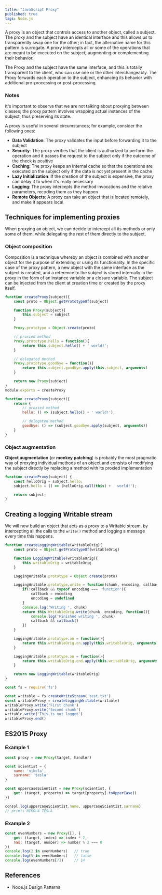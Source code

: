 ```yaml
---
title: "JavaScript Proxy"
published: true
tags: Node.js
---
```


A proxy is an object that controls access to another object, called a subject.
The proxy and the subject have an identical interface and this allows us to
transparently swap one for the other; in fact, the alternative name for this
pattern is surrogate. A proxy intercepts all or some of the operations that are
meant to be executed on the subject, augmenting or complementing their behavior.

The Proxy and the subject have the same interface, and this is totally
transparent to the client, who can use one or the other interchangeably. The
Proxy forwards each operation to the subject, enhancing its behavior with
additional pre-processing or post-processing.

### Notes

It's important to observe that we are not talking about proxying between
classes; the proxy pattern involves wrapping actual instances of the subject,
thus preserving its state.

A proxy is useful in several circumstances; for example, consider the following
ones:

- **Data Validation**: The proxy validates the input before forwarding it to the
  subject
- **Security**: The proxy verifies that the client is authorized to perform the
  operation and it passes the request to the subject only if the outcome of the
  check is positive
- **Caching**: The proxy keeps an internal cache so that the operations are
  executed on the subject only if the data is not yet present in the cache
- **Lazy Initialization**: If the creation of the subject is expensive, the
  proxy can delay it to when it's really necessary
- **Logging**: The proxy intercepts the method invocations and the relative
  parameters, recoding them as they happen
- **Remote Objects**: A proxy can take an object that is located remotely, and
  make it appears local.

## Techniques for implementing proxies

When proxying an object, we can decide to intercept all its methods or only some
of them, while delegating the rest of them directly to the subject.

### Object composition

Composition is a technique whereby an object is combined with another object for
the purpose of extending or using its functionality. In the specific case of the
proxy pattern, a new object with the same interface as the subject is created,
and a reference to the subject is stored internally in the proxy in the form of
an instance variable or a closure variable. The subject can be injected from the
client at creation time or created by the proxy itself.

```javascript
function createProxy(subject){
    const proto = Object.getPrototypeOf(subject)

    function Proxy(subject){
        this.subject = subject
    }

    Proxy.prototype = Object.create(proto)

    // proxied method
    Proxy.prototype.hello = function(){
        return this.subject.hello() + ' world!';
    }

    // delegated method
    Proxy.prototype.goodbye = function(){
        return this.subject.goodbye.apply(this.subject, arguments)
    }

    return new Proxy(subject)
}
module.exports = createProxy
```

```javascript
function createProxy(subject){
    return {
        // proxied method
        hello: () => (subject.hello() + ' world!'),

        // delegated method
        goodbye: () => (subject.goodbye.apply(subject, arguments))
    }
}
```

### Object augmentation

**Object augmentation** (or **monkey patching**) is probably the most pragmatic
way of proxying individual methods of an object and consists of modifying the
subject directly by replacing a method with its proxied implementation

```javascript
function createProxy(subject) {
    const helloOrig = subject.hello;
    subject.hello = () => (helloOrig.call(this) + ' world!');

    return subject;
}
```

## Creating a logging Writable stream

We will now build an object that acts as a proxy to a Writable stream, by
intercepting all the calls to the `write()` method and logging a message every
time this happens.

```javascript
function createLoggingWritable(writableOrig){
    const proto = Object.getPrototypeOf(writableOrig)

    function LoggingWritable(writableOrig){
        this.writableOrig = writableOrig
    }

    LoggingWritable.prototype = Object.create(proto)

    LoggingWritable.prototype.write = function(chunk, encoding, callback){
        if(!callback && typeof encoding === 'function'){
            callback = encoding
            encoding = undefined
        }
        console.log('Writing ', chunk)
        return this.WritableOrig.write(chunk, encoding, function(){
            console.log('Finished writing ', chunk)
            callback && callback()
        })
    }

    LoggingWritable.prototype.on = function(){
        return this.writableOrig.on.apply(this.writableOrig, arguments)
    }

    LoggingWritable.prototype.on = function(){
        return this.writableOrig.end.apply(this.writableOrig, arguments)
    }

    return new LoggingWritable(writableOrig)
}
```

```javascript
const fs = require('fs')

const writable = fs.createWriteStream('test.txt')
const writableProxy = createLoggingWritable(writable)
writableProxy.write('First chunk')
writableProxy.write('Second chunk')
writable.write('This is not logged')
writableProxy.end()
```

## ES2015 Proxy

### Example 1

```javascript
const proxy = new Proxy(target, handler)
```

```javascript
const scientist = {
    name: 'nikola',
    surname: 'tesla'
}

const uppercaseScientist = new Proxy(scientist, {
    get: (target, property) => target[property].toUpperCase()
})

consol.log(uppercaseScientist.name, uppercaseScientist.surname)
// prints NIKOLA TESLA
```

### Example 2

```javascript
const evenNumbers = new Proxy([], {
    get: (target, index) => index * 2,
    has: (target, number) => number % 2 === 0
})
console.log(2 in evenNumbers)   // true
console.log(5 in evenNumbers)   // false
console.log(evenNumbers[7])     // 14
```

## References

- Node.js Design Patterns
